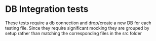 # DB Integration tests

These tests require a db connection and drop/create a new DB for each testing file.
Since they require significant mocking they are grouped by setup rather than matching the
corresponding files in the src folder
